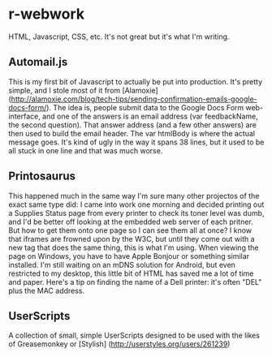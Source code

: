 r-webwork
=========

HTML, Javascript, CSS, etc. It's not great but it's what I'm writing.

Automail.js
-----------
This is my first bit of Javascript to actually be put into production. 
It's pretty simple, and I stole most of it from [Alamoxie] (http://alamoxie.com/blog/tech-tips/sending-confirmation-emails-google-docs-form/).
The idea is, people submit data to the Google Docs Form web-interface, and one 
of the answers is an email address (var feedbackName, the second question). 
That answer address (and a few other answers) are then used to build the email 
header. The var htmlBody is where the actual message goes. It's kind of ugly in the way it spans 38 lines, but it used to be all stuck in one line and that was much worse.

Printosaurus
------------
This happened much in the same way I'm sure many other projectos of the
exact same type did: I came into work one morning and decided printing out a 
Supplies Status page from every printer to check its toner level was dumb, 
and I'd be better off looking at the embedded web server of each pritner. But 
how to get them onto one page so I can see them all at once? I know that iframes
are frowned upon by the W3C, but until they come out with a new tag that does 
the same thing, this is what I'm using. When viewing the page on Windows, you 
have to have Apple Bonjour or something similar installed. I'm still waiting on 
an mDNS solution for Android, but even restricted to my desktop, this little bit
of HTML has saved me a lot of time and paper. Here's a tip on finding the name 
of a Dell printer: it's often "DEL" plus the MAC address.

UserScripts
-----------
A collection of small, simple UserScripts designed to be used with the likes of Greasemonkey or [Stylish] (http://userstyles.org/users/261239)
